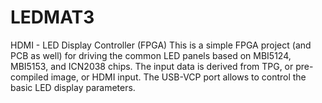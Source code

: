 # LEDMAT3
HDMI - LED Display Controller (FPGA)
This is a simple FPGA project (and PCB as well) for driving the common LED panels based on MBI5124, MBI5153, and ICN2038 chips.
The input data is derived from TPG, or pre-compiled image, or HDMI input.
The USB-VCP port allows to control the basic LED display parameters.

